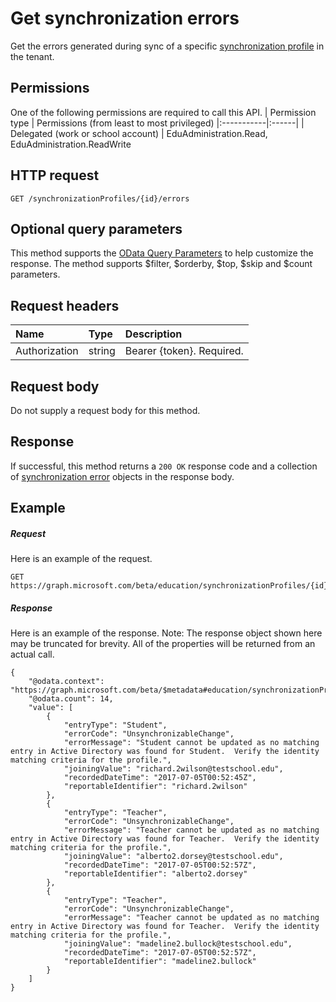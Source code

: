 # Get synchronization errors

Get the errors generated during sync of a specific [synchronization profile](../resources/educationsynchronizationprofile.md) in the tenant.

## Permissions
One of the following permissions are required to call this API.
| Permission type | Permissions (from least to most privileged)
|:-----------|:------|
| Delegated (work or school account) | EduAdministration.Read, EduAdministration.ReadWrite

## HTTP request
<!-- { "blockType": "ignored" } -->
```http
GET /synchronizationProfiles/{id}/errors
```
## Optional query parameters
This method supports the [OData Query Parameters](http://developer.microsoft.com/en-us/graph/docs/overview/query_parameters) to help customize the response. The method supports $filter, $orderby, $top, $skip and $count parameters.

## Request headers
| Name       | Type | Description|
|:-----------|:------|:----------|
| Authorization  | string  | Bearer {token}. Required.  |

## Request body
Do not supply a request body for this method.
## Response
If successful, this method returns a `200 OK` response code and a collection of [synchronization error](../resources/educationsynchronizationerror.md) objects in the response body.

## Example
##### Request
Here is an example of the request.
<!-- {
  "blockType": "request",
  "name": "get_synchronizationProfile_error"
}-->
```http
GET https://graph.microsoft.com/beta/education/synchronizationProfiles/{id}/error
```

##### Response
Here is an example of the response. Note: The response object shown here may be truncated for brevity. All of the properties will be returned from an actual call.
<!-- {
  "blockType": "response",
  "@odata.type": "microsoft.graph.educationsynchronizationerror",
  "isCollection": true
} -->
```http
{
    "@odata.context": "https://graph.microsoft.com/beta/$metadata#education/synchronizationProfiles('{id}')/errors",
    "@odata.count": 14,
    "value": [
        {
            "entryType": "Student",
            "errorCode": "UnsynchronizableChange",
            "errorMessage": "Student cannot be updated as no matching entry in Active Directory was found for Student.  Verify the identity matching criteria for the profile.",
            "joiningValue": "richard.2wilson@testschool.edu",
            "recordedDateTime": "2017-07-05T00:52:45Z",
            "reportableIdentifier": "richard.2wilson"
        },
        {
            "entryType": "Teacher",
            "errorCode": "UnsynchronizableChange",
            "errorMessage": "Teacher cannot be updated as no matching entry in Active Directory was found for Teacher.  Verify the identity matching criteria for the profile.",
            "joiningValue": "alberto2.dorsey@testschool.edu",
            "recordedDateTime": "2017-07-05T00:52:57Z",
            "reportableIdentifier": "alberto2.dorsey"
        },
        {
            "entryType": "Teacher",
            "errorCode": "UnsynchronizableChange",
            "errorMessage": "Teacher cannot be updated as no matching entry in Active Directory was found for Teacher.  Verify the identity matching criteria for the profile.",
            "joiningValue": "madeline2.bullock@testschool.edu",
            "recordedDateTime": "2017-07-05T00:52:57Z",
            "reportableIdentifier": "madeline2.bullock"
        }
    ]
}
```